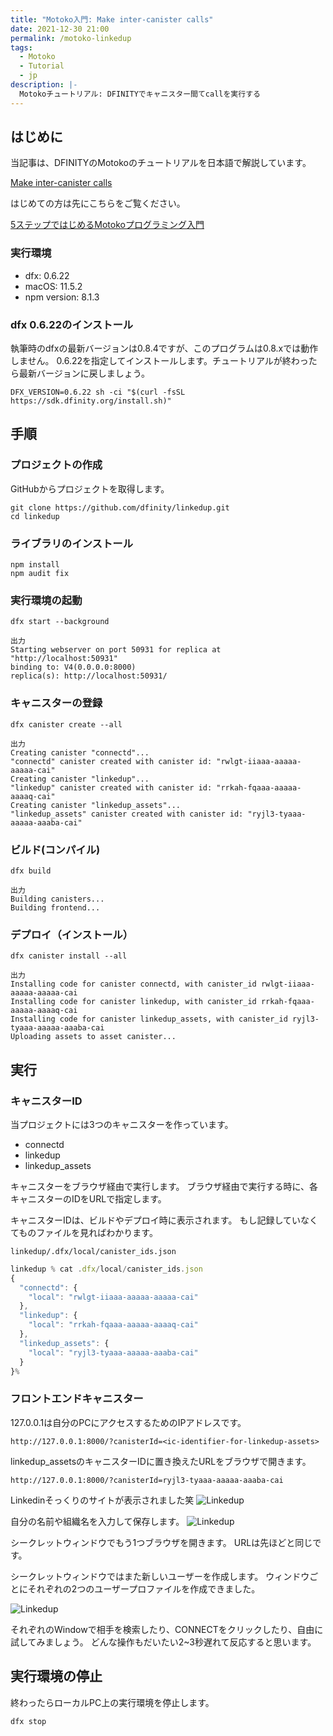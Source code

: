 ```yaml
---
title: "Motoko入門: Make inter-canister calls"
date: 2021-12-30 21:00
permalink: /motoko-linkedup
tags:
  - Motoko
  - Tutorial
  - jp
description: |-
  Motokoチュートリアル: DFINITYでキャニスター間てcallを実行する
---
```


## はじめに
当記事は、DFINITYのMotokoのチュートリアルを日本語で解説しています。

[Make inter-canister calls](https://smartcontracts.org/docs/developers-guide/tutorials/intercanister-calls.html)


はじめての方は先にこちらをご覧ください。

[5ステップではじめるMotokoプログラミング入門](/hello-motoko)

### 実行環境
* dfx: 0.6.22
* macOS: 11.5.2
* npm version: 8.1.3

### dfx 0.6.22のインストール
執筆時のdfxの最新バージョンは0.8.4ですが、このプログラムは0.8.xでは動作しません。
0.6.22を指定してインストールします。チュートリアルが終わったら最新バージョンに戻しましょう。

```
DFX_VERSION=0.6.22 sh -ci "$(curl -fsSL https://sdk.dfinity.org/install.sh)"
```

## 手順
### プロジェクトの作成

GitHubからプロジェクトを取得します。
```
git clone https://github.com/dfinity/linkedup.git
cd linkedup
```

### ライブラリのインストール
```
npm install
npm audit fix
```

### 実行環境の起動
```
dfx start --background
```
```
出力
Starting webserver on port 50931 for replica at "http://localhost:50931"
binding to: V4(0.0.0.0:8000)
replica(s): http://localhost:50931/
```

### キャニスターの登録
```
dfx canister create --all
```

```
出力
Creating canister "connectd"...
"connectd" canister created with canister id: "rwlgt-iiaaa-aaaaa-aaaaa-cai"
Creating canister "linkedup"...
"linkedup" canister created with canister id: "rrkah-fqaaa-aaaaa-aaaaq-cai"
Creating canister "linkedup_assets"...
"linkedup_assets" canister created with canister id: "ryjl3-tyaaa-aaaaa-aaaba-cai"
```

### ビルド(コンパイル)
```
dfx build
```

```
出力
Building canisters...
Building frontend...
```
### デプロイ（インストール）

```
dfx canister install --all
```
```
出力
Installing code for canister connectd, with canister_id rwlgt-iiaaa-aaaaa-aaaaa-cai
Installing code for canister linkedup, with canister_id rrkah-fqaaa-aaaaa-aaaaq-cai
Installing code for canister linkedup_assets, with canister_id ryjl3-tyaaa-aaaaa-aaaba-cai
Uploading assets to asset canister...
```

## 実行
### キャニスターID
当プロジェクトには3つのキャニスターを作っています。

* connectd
* linkedup
* linkedup_assets

キャニスターをブラウザ経由で実行します。
ブラウザ経由で実行する時に、各キャニスターのIDをURLで指定します。

キャニスターIDは、ビルドやデプロイ時に表示されます。
もし記録していなくてものファイルを見ればわかります。

`linkedup/.dfx/local/canister_ids.json`
```ts
linkedup % cat .dfx/local/canister_ids.json
{
  "connectd": {
    "local": "rwlgt-iiaaa-aaaaa-aaaaa-cai"
  },
  "linkedup": {
    "local": "rrkah-fqaaa-aaaaa-aaaaq-cai"
  },
  "linkedup_assets": {
    "local": "ryjl3-tyaaa-aaaaa-aaaba-cai"
  }
}%
```

### フロントエンドキャニスター
127.0.0.1は自分のPCにアクセスするためのIPアドレスです。
```
http://127.0.0.1:8000/?canisterId=<ic-identifier-for-linkedup-assets>
```

linkedup_assetsのキャニスターIDに置き換えたURLをブラウザで開きます。
```
http://127.0.0.1:8000/?canisterId=ryjl3-tyaaa-aaaaa-aaaba-cai
```

Linkedinそっくりのサイトが表示されました笑
![Linkedup](/media/linkedup/1.png)

自分の名前や組織名を入力して保存します。
![Linkedup](/media/linkedup/2.png)


シークレットウィンドウでもう1つブラウザを開きます。
URLは先ほどと同じです。

シークレットウィンドウではまた新しいユーザーを作成します。
ウィンドウごとにそれぞれの2つのユーザープロファイルを作成できました。

![Linkedup](/media/linkedup/6.png)

それぞれのWindowで相手を検索したり、CONNECTをクリックしたり、自由に試してみましょう。
どんな操作もだいたい2~3秒遅れて反応すると思います。


## 実行環境の停止

終わったらローカルPC上の実行環境を停止します。
```
dfx stop
```
